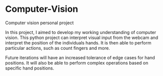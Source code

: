 # Computer-Vision
Computer vision personal project

In this project, I aimed to develop my working understanding of computer vision. This python project can interpret visual input from the webcam and interpret the position of the individuals hands. It is then able to perform particular actions, such as count fingers and more. 

Future iterations will have an increased tolerance of edge cases for hand positions. It will also be able to perform complex operations based on specific hand positions.
